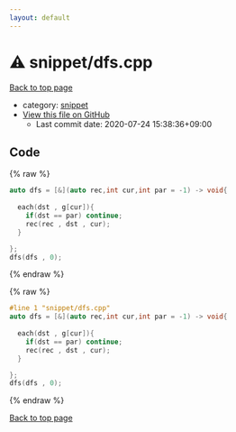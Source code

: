 ```yaml
---
layout: default
---
```


<!-- mathjax config similar to math.stackexchange -->
<script type="text/javascript" async
  src="https://cdnjs.cloudflare.com/ajax/libs/mathjax/2.7.5/MathJax.js?config=TeX-MML-AM_CHTML">
</script>
<script type="text/x-mathjax-config">
  MathJax.Hub.Config({
    TeX: { equationNumbers: { autoNumber: "AMS" }},
    tex2jax: {
      inlineMath: [ ['$','$'] ],
      processEscapes: true
    },
    "HTML-CSS": { matchFontHeight: false },
    displayAlign: "left",
    displayIndent: "2em"
  });
</script>

<script type="text/javascript" src="https://cdnjs.cloudflare.com/ajax/libs/jquery/3.4.1/jquery.min.js"></script>
<script src="https://cdn.jsdelivr.net/npm/jquery-balloon-js@1.1.2/jquery.balloon.min.js" integrity="sha256-ZEYs9VrgAeNuPvs15E39OsyOJaIkXEEt10fzxJ20+2I=" crossorigin="anonymous"></script>
<script type="text/javascript" src="../../assets/js/copy-button.js"></script>
<link rel="stylesheet" href="../../assets/css/copy-button.css" />


# :warning: snippet/dfs.cpp

<a href="../../index.html">Back to top page</a>

* category: <a href="../../index.html#54de4c5e0ecfc39083b31b56ee36cb19">snippet</a>
* <a href="{{ site.github.repository_url }}/blob/master/snippet/dfs.cpp">View this file on GitHub</a>
    - Last commit date: 2020-07-24 15:38:36+09:00




## Code

<a id="unbundled"></a>
{% raw %}
```cpp
auto dfs = [&](auto rec,int cur,int par = -1) -> void{
    
  each(dst , g[cur]){
    if(dst == par) continue;
    rec(rec , dst , cur);
  }

};
dfs(dfs , 0);
```
{% endraw %}

<a id="bundled"></a>
{% raw %}
```cpp
#line 1 "snippet/dfs.cpp"
auto dfs = [&](auto rec,int cur,int par = -1) -> void{
    
  each(dst , g[cur]){
    if(dst == par) continue;
    rec(rec , dst , cur);
  }

};
dfs(dfs , 0);

```
{% endraw %}

<a href="../../index.html">Back to top page</a>

